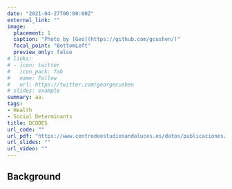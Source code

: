 ```yaml
---
date: "2021-04-27T00:00:00Z"
external_link: ""
image:
  placement: 1
  caption: "Photo by [Geo](https://github.com/gcushen/)"
  focal_point: "BottomLeft"
  preview_only: false
# links:
# - icon: twitter
#   icon_pack: fab
#   name: Follow
#   url: https://twitter.com/georgecushen
# slides: example
summary: aa.
tags:
- Health
- Social Determinants
title: DCODES
url_code: ""
url_pdf: "https://www.centrodeestudiosandaluces.es/datos/publicaciones/Actualidad77.pdf"
url_slides: ""
url_video: ""
---
```


## Background
